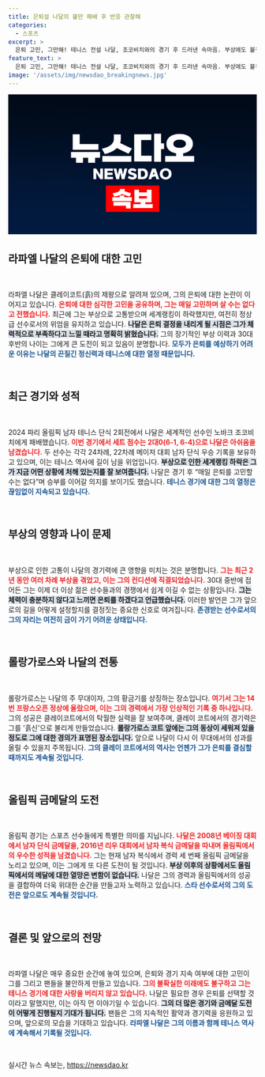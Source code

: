 ```yaml
---
title: 은퇴설 나달의 불만 패배 후 반응 관찰해
categories:
  - 스포츠
excerpt: >
  은퇴 고민, 그만해! 테니스 전설 나달, 조코비치와의 경기 후 드러낸 속마음. 부상에도 불구, 올림픽 금메달 목표 이어가며 그가 말하는 진짜 은퇴 결정 시점이 궁금하다. 클릭해서 그의 도전 이야기를 확인하세요!
feature_text: >
  은퇴 고민, 그만해! 테니스 전설 나달, 조코비치와의 경기 후 드러낸 속마음. 부상에도 불구, 올림픽 금메달 목표 이어가며 그가 말하는 진짜 은퇴 결정 시점이 궁금하다. 클릭해서 그의 도전 이야기를 확인하세요!
image: '/assets/img/newsdao_breakingnews.jpg'
---
```


<p><img src="/assets/img/newsdao_breakingnews.jpg" alt="bookingtag 속보" /></p>

<h2 data-ke-size="size26">라파엘 나달의 은퇴에 대한 고민</h2>

<p data-ke-size="size16">&nbsp;</p>

<p>라파엘 나달은 클레이코트(흙)의 제왕으로 알려져 있으며, 그의 은퇴에 대한 논란이 이어지고 있습니다. <b><span style="color: #ee2323;">은퇴에 대한 심각한 고민을 공유하며, 그는 매일 고민하며 살 수는 없다고 전했습니다.</span></b> 최근에 그는 부상으로 고통받으며 세계랭킹이 하락했지만, 여전히 정상급 선수로서의 위엄을 유지하고 있습니다. <b><span style="background-color: #21538527;">나달은 은퇴 결정을 내리게 될 시점은 그가 체력적으로 부족하다고 느낄 때라고 명확히 밝혔습니다.</span></b> 그의 장기적인 부상 이력과 30대 후반의 나이는 그에게 큰 도전이 되고 있음이 분명합니다. <b><span style="color: #1a5490;">모두가 은퇴를 예상하기 어려운 이유는 나달의 끈질긴 정신력과 테니스에 대한 열정 때문입니다.</span></b></p>

<p data-ke-size="size16">&nbsp;</p>

<h2 data-ke-size="size26">최근 경기와 성적</h2>

<p data-ke-size="size16">&nbsp;</p>

<p>2024 파리 올림픽 남자 테니스 단식 2회전에서 나달은 세계적인 선수인 노바크 조코비치에게 패배했습니다. <b><span style="color: #ee2323;">이번 경기에서 세트 점수는 2대0(6-1, 6-4)으로 나달은 아쉬움을 남겼습니다.</span></b> 두 선수는 각각 24차례, 22차례 메이저 대회 남자 단식 우승 기록을 보유하고 있으며, 이는 테니스 역사에 길이 남을 위업입니다. <b><span style="background-color: #21538527;">부상으로 인한 세계랭킹 하락은 그가 지금 어떤 상황에 처해 있는지를 잘 보여줍니다.</span></b> 나달은 경기 후 “매일 은퇴를 고민할 수는 없다”며 승부를 이어갈 의지를 보이기도 했습니다. <b><span style="color: #1a5490;">테니스 경기에 대한 그의 열정은 끊임없이 지속되고 있습니다.</span></b></p>

<p data-ke-size="size16">&nbsp;</p>

<h2 data-ke-size="size26">부상의 영향과 나이 문제</h2>

<p data-ke-size="size16">&nbsp;</p>

<p>부상으로 인한 고통이 나달의 경기력에 큰 영향을 미치는 것은 분명합니다. <b><span style="color: #ee2323;">그는 최근 2년 동안 여러 차례 부상을 겪었고, 이는 그의 컨디션에 직결되었습니다.</span></b> 30대 중반에 접어든 그는 이제 더 이상 젊은 선수들과의 경쟁에서 쉽게 이길 수 없는 상황입니다. <b><span style="background-color: #21538527;">그는 체력이 충분하지 않다고 느끼면 은퇴를 하겠다고 언급했습니다.</span></b> 이러한 발언은 그가 앞으로의 길을 어떻게 설정할지를 결정짓는 중요한 신호로 여겨집니다. <b><span style="color: #1a5490;">존경받는 선수로서의 그의 자리는 여전히 금이 가기 어려운 상태입니다.</span></b></p>

<p data-ke-size="size16">&nbsp;</p>

<h2 data-ke-size="size26">롤랑가로스와 나달의 전통</h2>

<p data-ke-size="size16">&nbsp;</p>

<p>롤랑가로스는 나달의 주 무대이자, 그의 황금기를 상징하는 장소입니다. <b><span style="color: #ee2323;">여기서 그는 14번 프랑스오픈 정상에 올랐으며, 이는 그의 경력에서 가장 인상적인 기록 중 하나입니다.</span></b> 그의 성공은 클레이코트에서의 탁월한 실력을 잘 보여주며, 클레이 코트에서의 경기력은 그를 '흙신'으로 불리게 만들었습니다. <b><span style="background-color: #21538527;">롤랑가로스 코트 앞에는 그의 동상이 세워져 있을 정도로 그에 대한 경의가 표명된 장소입니다.</span></b> 앞으로 나달이 다시 이 무대에서의 성과를 올릴 수 있을지 주목됩니다. <b><span style="color: #1a5490;">그의 클레이 코트에서의 역사는 언젠가 그가 은퇴를 결심할 때까지도 계속될 것입니다.</span></b></p>

<p data-ke-size="size16">&nbsp;</p>

<h2 data-ke-size="size26">올림픽 금메달의 도전</h2>

<p data-ke-size="size16">&nbsp;</p>

<p>올림픽 경기는 스포츠 선수들에게 특별한 의미를 지닙니다. <b><span style="color: #ee2323;">나달은 2008년 베이징 대회에서 남자 단식 금메달을, 2016년 리우 대회에서 남자 복식 금메달을 따내며 올림픽에서의 우수한 성적을 남겼습니다.</span></b> 그는 현재 남자 복식에서 경력 세 번째 올림픽 금메달을 노리고 있으며, 이는 그에게 또 다른 도전이 될 것입니다. <b><span style="background-color: #21538527;">부상 이후의 상황에서도 올림픽에서의 메달에 대한 열망은 변함이 없습니다.</span></b> 나달은 그의 경력과 올림픽에서의 성공을 결합하여 더욱 위대한 순간을 만들고자 노력하고 있습니다. <b><span style="color: #1a5490;">스타 선수로서의 그의 도전은 앞으로도 계속될 것입니다.</span></b></p>

<p data-ke-size="size16">&nbsp;</p>

<h2 data-ke-size="size26">결론 및 앞으로의 전망</h2>

<p data-ke-size="size16">&nbsp;</p>

<p>라파엘 나달은 매우 중요한 순간에 놓여 있으며, 은퇴와 경기 지속 여부에 대한 고민이 그를 그리고 팬들을 불안하게 만들고 있습니다. <b><span style="color: #ee2323;">그의 불확실한 미래에도 불구하고 그는 테니스 경기에 대한 사랑을 버리지 않고 있습니다.</span></b> 나달은 필요한 경우 은퇴를 선택할 것이라고 말했지만, 이는 아직 먼 이야기일 수 있습니다. <b><span style="background-color: #21538527;">그의 더 많은 경기와 금메달 도전이 어떻게 진행될지 기대가 됩니다.</span></b> 팬들은 그의 지속적인 활약과 경기력을 응원하고 있으며, 앞으로의 모습을 기대하고 있습니다. <b><span style="color: #1a5490;">라파엘 나달은 그의 이름과 함께 테니스 역사에 계속해서 기록될 것입니다.</span></b></p>

<p data-ke-size="size16">&nbsp;</p>
실시간 뉴스 속보는, <a href="https://newsdao.kr" rel="dofollow">https://newsdao.kr</a>


